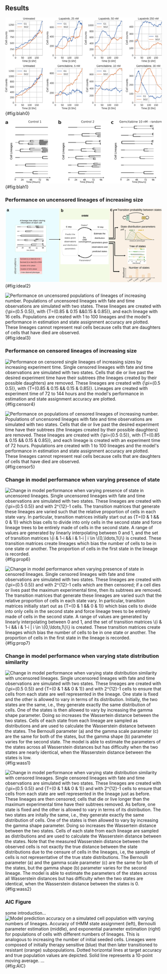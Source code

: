 ## Results

[//]: # (Figure 0)

![blah00](./output/figure0.svg){#fig:blah0}

[//]: # (Figure 1)

![blah01](./output/figure1.svg){#fig:blah1}



### Performance on uncensored lineages of increasing size

[//]: # (Figure 2)

![**Performance on uncensored single lineages of increasing sizes.** Single uncensored lineages with fate and time observations are simulated with two states. These lineages are created with ${\pi=(0.5 0.5)}$, with ${T=(0.85 & 0.15 && 0.15 & 0.85)}$. Lineages are created with 16 to 128 cells and the model's performance in estimation and state assignment accuracy are plotted. These lineages cannot represent real cells because cells that are daughters of cells that have died are observed.](./output/figure2.svg){#fig:ideal2}

[//]: # (Figure 3)

![**Performance on uncensored populations of lineages of increasing number.** Populations of uncensored lineages with fate and time observations are simulated with two states. These lineages are created with ${\pi=(0.5 0.5)}$, with ${T=(0.85 & 0.15 &&0.15 & 0.85)}$, and each lineage with $16$ cells. Populations are created with 1 to 100 lineages and the model's performance in estimation and state assignment accuracy are plotted. These lineages cannot represent real cells because cells that are daughters of cells that have died are observed.](./output/figure3.svg){#fig:ideal3}



### Performance on censored lineages of increasing size

[//]: # (Figure 4)

![**Performance on censored single lineages of increasing sizes by increasing experiment time.** Single censored lineages with fate and time observations are simulated with two states. Cells that die or live past the desired experiment time have their subtrees (the lineages created by their possible daughters) are removed. These lineages are created with ${\pi=(0.5 0.5)}$, with ${T=(0.85 & 0.15 && 0.15 & 0.85)}$. Lineages are created with experiment time of 72 to 144 hours and the model's performance in estimation and state assignment accuracy are plotted.](./output/figure4.svg){#fig:censor4}

[//]: # (Figure 5)

![**Performance on populations of censored lineages of increasing number.** Populations of uncensored lineages with fate and time observations are simulated with two states. Cells that die or live past the desired experiment time have their subtrees (the lineages created by their possible daughters) are removed. These lineages are created with ${\pi=(0.5 0.5)}$, with ${T=(0.85 & 0.15 && 0.15 & 0.85)}$, and each lineage is created with an experiment time of 72 hours. Populations are created with 1 to 100 lineages and the model's performance in estimation and state assignment accuracy are plotted. These lineages cannot represent real cells because cells that are daughters of cells that have died are observed.](./output/figure5.svg){#fig:censor5}



### Change in model performance when varying presence of state

![**Change in model performance when varying presence of state in uncensored lineages.** Single uncensored lineages with fate and time observations are simulated with two states. These lineages are created with ${\pi=(0.5 0.5)}$ and with $2^{12}-1$ cells. The transition matrices that generate these lineages are varied such that the relative proportion of cells in each state vary. In particular, transition matrices initially start out as ${T=(0 & 1 && 0 & 1)}$ which bias cells to divide into only cells in the second state and force lineage trees to be entirely made of cells in the second state. A range of values are generated by linearly interpolating between $0$ and $1$, and the set of transition matrices $\{i & 1-i && i & 1-i | i \in \{0,\ldots,1\}\}$ is created. These transition matrices create lineages which bias the number of cells to be in one state or another. The proportion of cells in the first state in the lineage is recorded.](./output/figure6.svg){#fig:prop6}

![**Change in model performance when varying presence of state in censored lineages.** Single censored lineages with fate and time observations are simulated with two states. These lineages are created with ${\pi=(0.5 0.5)}$ and with $2^{12}-1$ cells which are then censored; if a cell dies or lives past the maximum experimental time, then its subtrees are removed. The transition matrices that generate these lineages are varied such that the relative proportion of cells in each state vary. In particular, transition matrices initially start out as ${T=(0 & 1 && 0 & 1)}$ which bias cells to divide into only cells in the second state and force lineage trees to be entirely made of cells in the second state. A range of values are generated by linearly interpolating between $0$ and $1$, and the set of transition matrices $\{i & 1-i && i & 1-i | i \in \{0,\ldots,1\}\}$ is created. These transition matrices create lineages which bias the number of cells to be in one state or another. The proportion of cells in the first state in the lineage is recorded.](./output/figure7.svg){#fig:prop7}



### Change in model performance when varying state distribution similarity

![**Change in model performance when varying state distribution similarity with uncensored lineages.** Single uncensored lineages with fate and time observations are simulated with two states. These lineages are created with ${\pi=(0.5 0.5)}$ and ${T=(0 & 1 && 0 & 1)}$ and with $2^{12}-1$ cells to ensure that cells from each state are well represented in the lineage. One state is fixed and the other is allowed to vary in terms of its distribution. Initially, the two states are the same, i.e., they generate exactly the same distribution of cells. One of the states is then allowed to vary by increasing the gamma shape parameter. Doing so increases the Wassertein distance between the two states. Cells of each state from each lineage are sampled as distributions and are used to calculate the Wasserstein distance between the states. The Bernoulli parameter (a) and the gamma scale parameter (c) are the same for both of the states, but the gamma shape (b) parameter varies for the second state. The model is able to estimate the parameters of the states across all Wasserstein distances but has difficulty when the two states are nearly identical, when the Wasserstein distance between the states is low.](./output/figure8.svg){#fig:wass1}

![**Change in model performance when varying state distribution similarity with censored lineages.** Single censored lineages with fate and time observations are simulated with two states. These lineages are created with ${\pi=(0.5 0.5)}$ and ${T=(0 & 1 && 0 & 1)}$ and with $2^{12}-1$ cells to ensure that cells from each state are well represented in the lineage just as before. These lineages are then censored; cells that die or live longer than the maximum experimental time have their subtrees removed. As before, one state is fixed and the other is allowed to vary in terms of its distribution. The two states are initally the same, i.e., they generate exactly the same distribution of cells. One of the states is then allowed to vary by increasing the gamma shape parameter. Doing so increases the Wassertein distance between the two states. Cells of each state from each lineage are sampled as distributions and are used to calculate the Wasserstein distance between the states. Note that the measured Wasserstein distance between the observed cells is not exactly the true distance between the state distributions due to the censure of cells in the lineages, i.e, the sample of cells is *not* representative of the true state distributions. The Bernoulli parameter (a) and the gamma scale parameter (c) are the same for both of the states, but the gamma shape (b) parameter varies for the second lineage. The model is able to estimate the parameters of the states across all Wasserstein distances but has difficulty when the two states are identical, when the Wasserstein distance between the states is $0$.](./output/figure9.svg){#fig:wass2}


### AIC Figure

some introduction...
![Model prediction accuracy on a simulated cell population with varying numbers of lineages. Accuracy of tHMM state assignment (left), Bernoulli parameter estimation (middle), and exponential parameter estimation (right) for populations of cells with different numbers of lineages. This is analogous to increasing the number of initial seeded cells. Lineages were composed of initially therapy sensitive (blue) that then later transitioned to resistant (orange) subpopulations. Dotted horizontal lines at target accuracy and true population values are depicted. Solid line represents a 10-point moving average. ...](./output/figure10.svg){#fig:AIC}